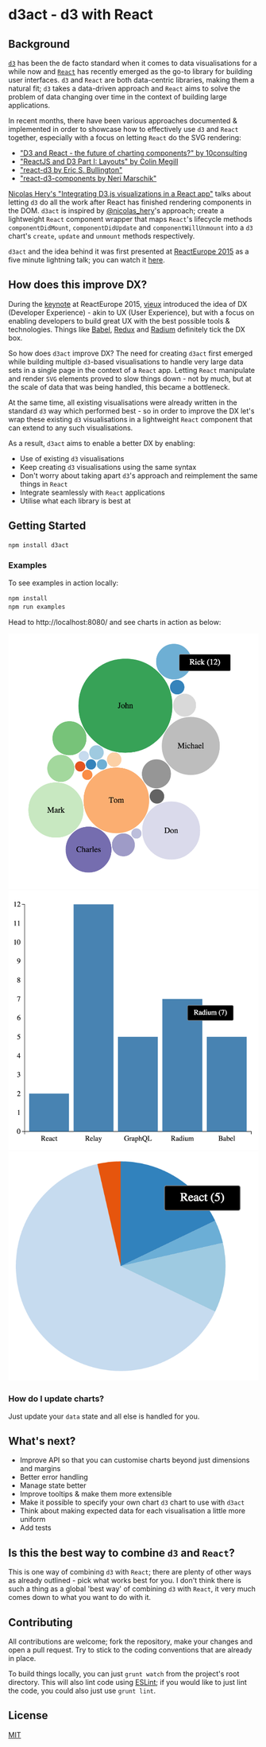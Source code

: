 # d3act - d3 with React

## Background

[`d3`](http://d3js.org/) has been the de facto standard when it comes to data visualisations for a while now and [`React`](http://facebook.github.io/react/) has recently emerged as the go-to library for building user interfaces. `d3` and `React` are both data-centric libraries, making them a natural fit; `d3` takes a data-driven approach and `React` aims to solve the problem of data changing over time in the context of building large applications.

In recent months, there have been various approaches documented & implemented in order to showcase how to effectively use `d3` and `React` together, especially with a focus on letting `React` do the SVG rendering:
- ["D3 and React - the future of charting components?" by 10consulting](http://10consulting.com/2014/02/19/d3-plus-reactjs-for-charting/)
- ["ReactJS and D3 Part I: Layouts" by Colin Megill](http://formidablelabs.com/blog/2015/05/21/react-d3-layouts/)
- ["react-d3 by Eric S. Bullington"](https://github.com/esbullington/react-d3)
- ["react-d3-components by Neri Marschik"](https://github.com/codesuki/react-d3-components)

[Nicolas Hery's "Integrating D3.js visualizations in a React app"](http://nicolashery.com/integrating-d3js-visualizations-in-a-react-app/) talks about letting `d3` do all the work after React has finished rendering components in the DOM. `d3act` is inspired by [@nicolas_hery](https://twitter.com/nicolas_hery)'s approach; create a lightweight `React` component wrapper that maps `React`'s lifecycle methods `componentDidMount`, `componentDidUpdate` and `componentWillUnmount` into a `d3` chart's `create`, `update` and `unmount` methods respectively.

`d3act` and the idea behind it was first presented at [ReactEurope 2015](https://www.react-europe.org/2015.html) as a five minute lightning talk; you can watch it [here](https://www.youtube.com/watch?v=6Pbf0n85HH8).

## How does this improve DX?

During the [keynote](https://www.youtube.com/watch?v=PAA9O4E1IM4) at ReactEurope 2015, [vjeux](https://twitter.com/vjeux) introduced the idea of DX (Developer Experience) - akin to UX (User Experience), but with a focus on enabling developers to build great UX with the best possible tools & technologies. Things like [Babel](babeljs.io), [Redux](https://github.com/gaearon/redux) and [Radium](https://github.com/FormidableLabs/radium) definitely tick the DX box.

So how does `d3act` improve DX? The need for creating `d3act` first emerged while building multiple `d3`-based visualisations to handle very large data sets in a single page in the context of a `React` app. Letting `React` manipulate and render `SVG` elements proved to slow things down - not by much, but at the scale of data that was being handled, this became a bottleneck.

At the same time, all existing visualisations were already written in the standard `d3` way which performed best - so in order to improve the DX let's wrap these existing `d3` visualisations in a lightweight `React` component that can extend to any such visualisations.

As a result, `d3act` aims to enable a better DX by enabling:
- Use of existing `d3` visualisations
- Keep creating `d3` visualisations using the same syntax
- Don't worry about taking apart `d3`'s approach and reimplement the same things in `React`
- Integrate seamlessly with `React` applications
- Utilise what each library is best at

## Getting Started

```bash
npm install d3act
```

### Examples

To see examples in action locally:

```bash
npm install
npm run examples
```

Head to http://localhost:8080/ and see charts in action as below:

![Bubble chart](bubble.png)
![Bar chart](bar.png)
![Pie chart](pie.png)

### How do I update charts?

Just update your `data` state and all else is handled for you.

## What's next?

- Improve API so that you can customise charts beyond just dimensions and margins
- Better error handling
- Manage state better
- Improve tooltips & make them more extensible
- Make it possible to specify your own chart `d3` chart to use with `d3act`
- Think about making expected data for each visualisation a little more uniform
- Add tests

## Is this the best way to combine `d3` and `React`?

This is one way of combining `d3` with `React`; there are plenty of other ways as already outlined - pick what works best for you. I don't think there is such a thing as a global 'best way' of combining `d3` with `React`, it very much comes down to what you want to do with it.

## Contributing

All contributions are welcome; fork the repository, make your changes and open a pull request. Try to stick to the coding conventions that are already in place.

To build things locally, you can just `grunt watch` from the project's root directory. This will also lint code using [ESLint](http://eslint.org/); if you would like to just lint the code, you could also just use `grunt lint`.

## License

[MIT](LICENSE)
